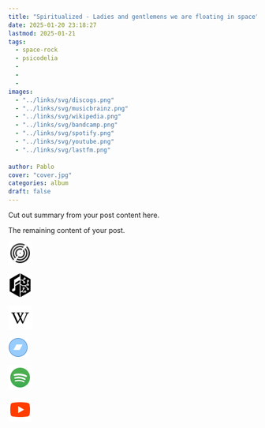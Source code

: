 ```yaml
---
title: "Spiritualized - Ladies and gentlemens we are floating in space"
date: 2025-01-20 23:18:27
lastmod: 2025-01-21
tags:
  - space-rock
  - psicodelia
  - 
  - 
  - 
images:
  - "../links/svg/discogs.png"
  - "../links/svg/musicbrainz.png"
  - "../links/svg/wikipedia.png"
  - "../links/svg/bandcamp.png"
  - "../links/svg/spotify.png"
  - "../links/svg/youtube.png"
  - "../links/svg/lastfm.png"

author: Pablo
cover: "cover.jpg"
categories: album
draft: false
---
```

Cut out summary from your post content here.
<!--more-->
The remaining content of your post.
 
[![discogs](../links/svg/discogs.png (discogs))](https://www.discogs.com/master/30270)
 
[![musicbrainz](../links/svg/musicbrainz.png (musicbrainz))](https://musicbrainz.org/release/320c60d1-c982-4a53-a96b-239d7646d923)
 
[![wikipedia](../links/svg/wikipedia.png (wikipedia))](https://en.wikipedia.org/wiki/Spiritualized)
 
[![bandcamp](../links/svg/bandcamp.png (bandcamp))](https://bandcamp.com/search?q=Spiritualized%20Ladies-and-gentlemen-we-are-floating-in-space)
 
[![spotify](../links/svg/spotify.png (putify))](https://open.spotify.com/album/56YzQ0dhmRMDryZsrjdHun)
 
[![youtube](../links/svg/youtube.png (youtube))](https://www.youtube.com/playlist?list=PL4EItsGsS1SlQpi7Lxw_QvuLk46Psl0fI)
